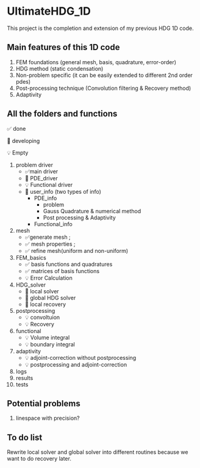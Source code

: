 # UltimateHDG_1D

This project is the completion and extension of my previous HDG 1D code.

## Main features of this 1D code

1. FEM foundations (general mesh, basis, quadrature, error-order)
2. HDG method (static condensation)
2. Non-problem specific (it can be easily extended to different 2nd order pdes)
3. Post-processing technique (Convolution filtering & Recovery method)
4. Adaptivity



## All the folders and functions
:white_check_mark: done

:wrench: developing

:bulb: Empty
1. problem driver
    * :white_check_mark:main driver
    * :wrench: PDE_driver
    * :bulb: Functional driver
    * :wrench: user_info (two types of info)  
      * PDE_info
        * problem
        * Gauss Quadrature & numerical method
        * Post processing & Adaptivity
      * Functional_info
2. mesh
    * :white_check_mark:generate mesh  ;
    * :white_check_mark: mesh properties ;
    * :white_check_mark: refine mesh(uniform and non-uniform)
3. FEM_basics
    * :white_check_mark: basis functions and quadratures
    * :white_check_mark: matrices of basis functions
    * :bulb: Error Calculation
4. HDG_solver
    * :wrench: local solver
    * :wrench: global HDG solver
    * :wrench: local recovery 
5. postprocessing
    * :bulb: convoltuion
    * :bulb: Recovery
6. functional
    * :bulb: Volume integral
    * :bulb: boundary integral
7. adaptivity
    * :bulb: adjoint-correction without postprocessing
    * :bulb: postprocessing and adjoint-correction
8. logs
9. results
10. tests


## Potential problems

1. linespace with precision?



## To do list

Rewrite local solver and global solver into different routines because we want to do recovery later.
